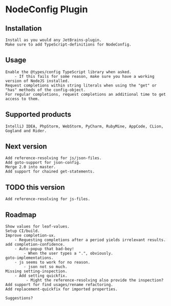 NodeConfig Plugin
=================

Installation
------------
    Install as you would any JetBrains-plugin.
    Make sure to add TypeScript-definitions for NodeConfig.

Usage
-----
    Enable the @types/config TypeScript library when asked.
        - If this fails for some reason, make sure you have a working version of NodeJS installed.
    Request completions within string literals when using the "get" or "has" methods of the config-object.
    For regular completions, request completions an additional time to get access to them.

Supported products
------------------
    IntelliJ IDEA, PhpStorm, WebStorm, PyCharm, RubyMine, AppCode, CLion, Gogland and Rider.
       
Next version
------------
    Add reference-resolving for js/json-files.
    Add goto-support for json-config.
    Merge 2.0 into master.
    Add support for chained get-statements.       
        
TODO this version
-----------------
    Add reference-resolving for js-files.
         
Roadmap
-------
    Show values for leaf-values.
    Setup CI/build.   
    Improve completion-ux.
        - Requesting completions after a period yields irrelevant results.    
    add completion-confidence.
        - Auto-popup that bad-boy!
            - When the user types a ".", obviously.    
    goto-implementations.
        - js seems to work for no reason.
            - json not so much.     
    Missing setting-inspection.
        - Add setting quickfix.
             - Might the reference-resolving also provide the inspection?       
    Add support for find usages/rename refactoring.
    Add replacement-quickfix for imported properties.
       
    Suggestions?
